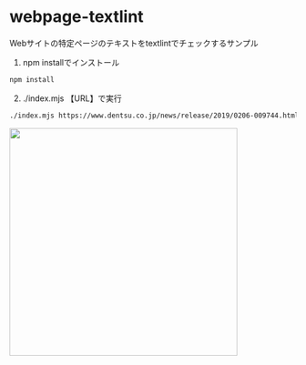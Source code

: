 # webpage-textlint
Webサイトの特定ページのテキストをtextlintでチェックするサンプル

1. npm installでインストール

```bash
npm install
```

2. ./index.mjs 【URL】で実行

```bash
./index.mjs https://www.dentsu.co.jp/news/release/2019/0206-009744.html
```

<img src="https://iwb.jp/wp-content/uploads/2020/07/website-specific-page-text-check-by-textlint.png" width="400">
